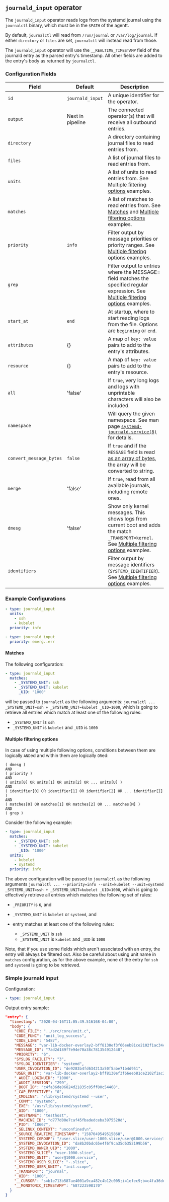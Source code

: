 ## `journald_input` operator

The `journald_input` operator reads logs from the systemd journal using the `journalctl` binary, which must be in the `$PATH` of the agentt.

By default, `journalctl` will read from `/run/journal` or `/var/log/journal`. If either `directory` or `files` are set, `journalctl` will instead read from those.

The `journald_input` operator will use the `__REALTIME_TIMESTAMP` field of the journald entry as the parsed entry's timestamp. All other fields are added to the entry's body as returned by `journalctl`.

### Configuration Fields

| Field                   | Default          | Description                                                                                                                                                                                                  |
|-------------------------|------------------|--------------------------------------------------------------------------------------------------------------------------------------------------------------------------------------------------------------|
| `id`                    | `journald_input` | A unique identifier for the operator.                                                                                                                                                                        |
| `output`                | Next in pipeline | The connected operator(s) that will receive all outbound entries.                                                                                                                                            |
| `directory`             |                  | A directory containing journal files to read entries from.                                                                                                                                                   |
| `files`                 |                  | A list of journal files to read entries from.                                                                                                                                                                |
| `units`                 |                  | A list of units to read entries from. See [Multiple filtering options](#multiple-filtering-options) examples.                                                                                                |
| `matches`               |                  | A list of matches to read entries from. See [Matches](#matches) and [Multiple filtering options](#multiple-filtering-options) examples.                                                                      |
| `priority`              | `info`           | Filter output by message priorities or priority ranges. See [Multiple filtering options](#multiple-filtering-options) examples.                                                                              |
| `grep`                  |                  | Filter output to entries where the MESSAGE= field matches the specified regular expression. See [Multiple filtering options](#multiple-filtering-options) examples.                                          |
| `start_at`              | `end`            | At startup, where to start reading logs from the file. Options are `beginning` or `end`.                                                                                                                     |
| `attributes`            | {}               | A map of `key: value` pairs to add to the entry's attributes.                                                                                                                                                |
| `resource`              | {}               | A map of `key: value` pairs to add to the entry's resource.                                                                                                                                                  |
| `all`                   | 'false'          | If `true`, very long logs and logs with unprintable characters will also be included.                                                                                                                        |
| `namespace`             |                  | Will query the given namespace. See man page [`systemd-journald.service(8)`](https://www.man7.org/linux/man-pages/man8/systemd-journald.service.8.html#JOURNAL_NAMESPACES) for details.                      |
| `convert_message_bytes` | `false`          | If `true` and if the `MESSAGE` field is read [as an array of bytes](https://github.com/systemd/systemd/blob/main/docs/JOURNAL_EXPORT_FORMATS.md#journal-json-format), the array will be converted to string. |
| `merge`                 | 'false'          | If `true`, read from all available journals, including remote ones.                                                                                                                                          |
| `dmesg`                 | 'false'          | Show only kernel messages. This shows logs from current boot and adds the match `_TRANSPORT=kernel`. See [Multiple filtering options](#multiple-filtering-options) examples.                                 |
| `identifiers`           |                  | Filter output by message identifiers (`SYSTEMD_IDENTIFIER`). See [Multiple filtering options](#multiple-filtering-options) examples.                                                                         |

### Example Configurations

```yaml
- type: journald_input
  units:
    - ssh
    - kubelet
  priority: info
```

```yaml
- type: journald_input
  priority: emerg..err
```

#### Matches

The following configuration:

```yaml
- type: journald_input
  matches:
    - _SYSTEMD_UNIT: ssh
    - _SYSTEMD_UNIT: kubelet
      _UID: "1000"
```

will be passed to `journalctl` as the following arguments: `journalctl ... _SYSTEMD_UNIT=ssh + _SYSTEMD_UNIT=kubelet _UID=1000`,
which is going to retrieve all entries which match at least one of the following rules:

- `_SYSTEMD_UNIT` is `ssh`
- `_SYSTEMD_UNIT` is `kubelet` and `_UID` is `1000`

#### Multiple filtering options

In case of using multiple following options, conditions between them are logically `AND`ed and within them are logically `OR`ed:

```text
( dmesg )
AND
( priority )
AND
( units[0] OR units[1] OR units[2] OR ... units[U] )
AND
( identifier[0] OR identifier[1] OR identifier[2] OR ... identifier[I] )
AND
( matches[0] OR matches[1] OR matches[2] OR ... matches[M] )
AND
( grep )
```

Consider the following example:

```yaml
- type: journald_input
  matches:
    - _SYSTEMD_UNIT: ssh
    - _SYSTEMD_UNIT: kubelet
      _UID: "1000"
  units:
    - kubelet
    - systemd
  priority: info
```

The above configuration will be passed to `journalctl` as the following arguments
`journalctl ... --priority=info --unit=kubelet --unit=systemd _SYSTEMD_UNIT=ssh + _SYSTEMD_UNIT=kubelet _UID=1000`,
which is going to effectively retrieve all entries which matches the following set of rules:

- `_PRIORITY` is `6`, and
- `_SYSTEMD_UNIT` is `kubelet` or `systemd`, and
- entry matches at least one of the following rules:

  - `_SYSTEMD_UNIT` is `ssh`
  - `_SYSTEMD_UNIT` is `kubelet` and `_UID` is `1000`

Note, that if you use some fields which aren't associated with an entry, the entry will always be filtered out.
Also be careful about using unit name in `matches` configuration, as for the above example, none of the entry for `ssh` and `systemd` is going to be retrieved.

### Simple journald input

Configuration:
```yaml
- type: journald_input
```

Output entry sample:
```json
"entry": {
  "timestamp": "2020-04-16T11:05:49.516168-04:00",
  "body": {
    "CODE_FILE": "../src/core/unit.c",
    "CODE_FUNC": "unit_log_success",
    "CODE_LINE": "5487",
    "MESSAGE": "var-lib-docker-overlay2-bff8130ef3f66eeb81ce2102f1ac34cfa7a10fcbd1b8ae27c6c5a1543f64ddb7-merged.mount: Succeeded.",
    "MESSAGE_ID": "7ad2d189f7e94e70a38c781354912448",
    "PRIORITY": "6",
    "SYSLOG_FACILITY": "3",
    "SYSLOG_IDENTIFIER": "systemd",
    "USER_INVOCATION_ID": "de9283b4fd634213a50f5abe71b4d951",
    "USER_UNIT": "var-lib-docker-overlay2-bff8130ef3f66eeb81ce2102f1ac34cfa7a10fcbd1b8ae27c6c5a1543f64ddb7-merged.mount",
    "_AUDIT_LOGINUID": "1000",
    "_AUDIT_SESSION": "299",
    "_BOOT_ID": "c4fa36de06824d21835c05ff80c54468",
    "_CAP_EFFECTIVE": "0",
    "_CMDLINE": "/lib/systemd/systemd --user",
    "_COMM": "systemd",
    "_EXE": "/usr/lib/systemd/systemd",
    "_GID": "1000",
    "_HOSTNAME": "testhost",
    "_MACHINE_ID": "d777d00e7caf45fbadedceba3975520d",
    "_PID": "18667",
    "_SELINUX_CONTEXT": "unconfined\n",
    "_SOURCE_REALTIME_TIMESTAMP": "1587049549515868",
    "_SYSTEMD_CGROUP": "/user.slice/user-1000.slice/user@1000.service/init.scope",
    "_SYSTEMD_INVOCATION_ID": "da8b20bdc65e4f6f9ca35d6352199b56",
    "_SYSTEMD_OWNER_UID": "1000",
    "_SYSTEMD_SLICE": "user-1000.slice",
    "_SYSTEMD_UNIT": "user@1000.service",
    "_SYSTEMD_USER_SLICE": "-.slice",
    "_SYSTEMD_USER_UNIT": "init.scope",
    "_TRANSPORT": "journal",
    "_UID": "1000",
    "__CURSOR": "s=b1e713b587ae4001a9ca482c4b12c005;i=1efec9;b=c4fa36de06824d21835c05ff80c54468;m=a001b7ec5a;t=5a369c4a3cd88;x=f9717e0b5608807b",
    "__MONOTONIC_TIMESTAMP": "687223598170"
  }
}
```
